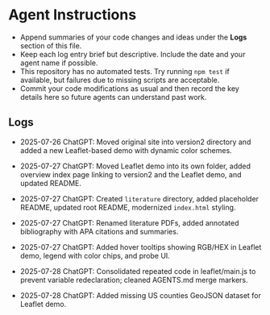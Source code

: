 # Agent Instructions

- Append summaries of your code changes and ideas under the **Logs** section of this file.
- Keep each log entry brief but descriptive. Include the date and your agent name if possible.
- This repository has no automated tests. Try running `npm test` if available, but failures due to missing scripts are acceptable.
- Commit your code modifications as usual and then record the key details here so future agents can understand past work.

## Logs

- 2025-07-26 ChatGPT: Moved original site into version2 directory and added a new Leaflet-based demo with dynamic color schemes.
- 2025-07-27 ChatGPT: Moved Leaflet demo into its own folder, added overview index page linking to version2 and the Leaflet demo, and updated README.
- 2025-07-27 ChatGPT: Created `literature` directory, added placeholder README, updated root README, modernized `index.html` styling.
- 2025-07-27 ChatGPT: Renamed literature PDFs, added annotated bibliography with APA citations and summaries.
- 2025-07-27 ChatGPT: Added hover tooltips showing RGB/HEX in Leaflet demo, legend with color chips, and probe UI.

- 2025-07-28 ChatGPT: Consolidated repeated code in leaflet/main.js to prevent variable redeclaration; cleaned AGENTS.md merge markers.
- 2025-07-28 ChatGPT: Added missing US counties GeoJSON dataset for Leaflet demo.
